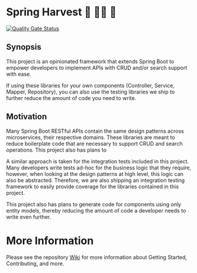 # Spring Harvest :corn: :farmer: :tomato:

[![Quality Gate Status](https://sonarcloud.io/api/project_badges/measure?project=BillyBolton_springharvest&metric=alert_status)](https://sonarcloud.io/summary/new_code?id=BillyBolton_springharvest)

## Synopsis

This project is an opinionated framework that extends Spring Boot to empower developers to implement APIs with CRUD and/or search support with ease.

If using these libraries for your own components (Controller, Service, Mapper, Repository), you can also use the testing libraries we ship to further reduce the
amount of code you need to write.

## Motivation

Many Spring Boot RESTful APIs contain the same design patterns across microservices, their respective domains. These libraries are meant to reduce boilerplate
code that are necessary to support CRUD and search operations. This project also has plans to

A similar approach is taken for the integration tests included in this project. Many developers write tests ad-hoc for the business logic that they require,
however, when looking at the design patterns at high level, this logic can also be abstracted. Therefore, we are also shipping an integration testing framework
to easily provide coverage for the libraries contained in this project.

This project also has plans to generate code for components using only entity models, thereby reducing the amount of code a developer needs to write even
further.

# More Information

Please see the repository [Wiki]() for more information about Getting Started, Contributing, and more.